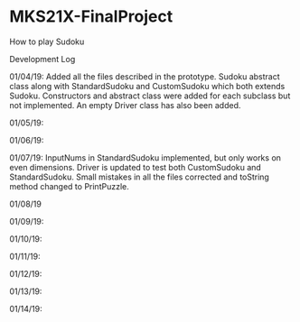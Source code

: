 # MKS21X-FinalProject

How to play Sudoku



Development Log

01/04/19: Added all the files described in the prototype. Sudoku abstract class along with StandardSudoku and CustomSudoku which both 
extends Sudoku. Constructors and abstract class were added for each subclass but not implemented. An empty Driver class has also been added.

01/05/19:

01/06/19:

01/07/19: InputNums in StandardSudoku implemented, but only works on even dimensions. Driver is updated to test both CustomSudoku and StandardSudoku. Small mistakes in all the files corrected and toString method changed to PrintPuzzle.

01/08/19

01/09/19:

01/10/19:

01/11/19:

01/12/19:

01/13/19:

01/14/19:


